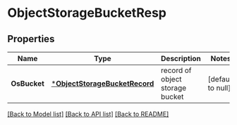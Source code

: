# ObjectStorageBucketResp

## Properties
Name | Type | Description | Notes
------------ | ------------- | ------------- | -------------
**OsBucket** | [***ObjectStorageBucketRecord**](ObjectStorageBucketRecord.md) | record of object storage bucket | [default to null]

[[Back to Model list]](../README.md#documentation-for-models) [[Back to API list]](../README.md#documentation-for-api-endpoints) [[Back to README]](../README.md)



